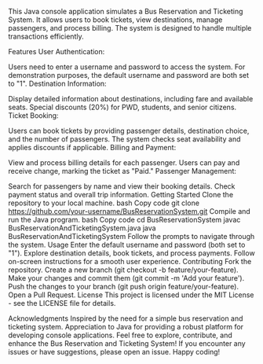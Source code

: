 This Java console application simulates a Bus Reservation and Ticketing System. It allows users to book tickets, view destinations, manage passengers, and process billing. The system is designed to handle multiple transactions efficiently.

Features
User Authentication:

Users need to enter a username and password to access the system.
For demonstration purposes, the default username and password are both set to "1".
Destination Information:

Display detailed information about destinations, including fare and available seats.
Special discounts (20%) for PWD, students, and senior citizens.
Ticket Booking:

Users can book tickets by providing passenger details, destination choice, and the number of passengers.
The system checks seat availability and applies discounts if applicable.
Billing and Payment:

View and process billing details for each passenger.
Users can pay and receive change, marking the ticket as "Paid."
Passenger Management:

Search for passengers by name and view their booking details.
Check payment status and overall trip information.
Getting Started
Clone the repository to your local machine.
bash
Copy code
git clone https://github.com/your-username/BusReservationSystem.git
Compile and run the Java program.
bash
Copy code
cd BusReservationSystem
javac BusReservationAndTicketingSystem.java
java BusReservationAndTicketingSystem
Follow the prompts to navigate through the system.
Usage
Enter the default username and password (both set to "1").
Explore destination details, book tickets, and process payments.
Follow on-screen instructions for a smooth user experience.
Contributing
Fork the repository.
Create a new branch (git checkout -b feature/your-feature).
Make your changes and commit them (git commit -m 'Add your feature').
Push the changes to your branch (git push origin feature/your-feature).
Open a Pull Request.
License
This project is licensed under the MIT License - see the LICENSE file for details.

Acknowledgments
Inspired by the need for a simple bus reservation and ticketing system.
Appreciation to Java for providing a robust platform for developing console applications.
Feel free to explore, contribute, and enhance the Bus Reservation and Ticketing System! If you encounter any issues or have suggestions, please open an issue. Happy coding!
